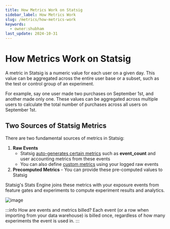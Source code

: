 ```yaml
---
title: How Metrics Work on Statsig
sidebar_label: How Metrics Work
slug: /metrics/how-metrics-work
keywords:
  - owner:shubham
last_update: 2024-10-31
---
```


# How Metrics Work on Statsig

A metric in Statsig is a numeric value for each user on a given day. This value can be aggregated across the entire user base or a subset, such as the test or control group of an experiment. 

For example, say one user made two purchases on September 1st, and another made only one. These values can be aggregated across multiple users to calculate the total number of purchases across all users on September 1st.


## Two Sources of Statsig Metrics 

There are two fundamental sources of metrics in Statsig:
1. **Raw Events** 
    - Statsig [auto-generates certain metrics](/metrics/metrics-from-events) such as **event_count** and user accounting metrics from these events
    - You can also define [custom metrics](/metrics/custom-dau) using your logged raw events
2. **Precomputed Metrics** - You can provide these pre-computed values to Statsig 

Statsig's Stats Engine joins these metrics with your exposure events from feature gates and experiments to compute experiment results and analytics.

![image](https://user-images.githubusercontent.com/1315028/196443554-591d7547-d4c3-4cd3-8725-ea8730278a55.png)

:::info How are events and metrics billed?
Each event (or a row when importing from your data warehouse) is billed once, regardless of how many experiments the event is used in.
:::
